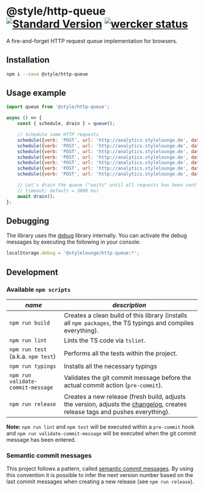 # @style/http-queue [![Standard Version](https://img.shields.io/badge/release-standard%20version-brightgreen.svg)](https://github.com/conventional-changelog/standard-version) [![wercker status](https://app.wercker.com/status/fdcda89323df1030a7581504bef3c4ad/s "wercker status")](https://app.wercker.com/project/bykey/fdcda89323df1030a7581504bef3c4ad)

A fire-and-forget HTTP request queue implementation for browsers.

## Installation

```sh
npm i --save @style/http-queue
```

## Usage example

```js
import queue from '@style/http-queue';

async () => {
    const { schedule, drain } = queue();

    // Schedule some HTTP requests
    schedule({verb: 'POST', url: 'http://analytics.stylelounge.de', data: {character: 'Almec'}});
    schedule({verb: 'POST', url: 'http://analytics.stylelounge.de', data: {character: 'Amee'}});
    schedule({verb: 'POST', url: 'http://analytics.stylelounge.de', data: {character: 'Darth Bane'}});
    schedule({verb: 'POST', url: 'http://analytics.stylelounge.de', data: {character: 'Beed'}});
    schedule({verb: 'POST', url: 'http://analytics.stylelounge.de', data: {character: 'Sio Bibble'}});
    schedule({verb: 'POST', url: 'http://analytics.stylelounge.de', data: {character: 'Dengar'}});
    schedule({verb: 'POST', url: 'http://analytics.stylelounge.de', data: {character: 'Feral'}});

    // Let's drain the queue ("waits" until all requests has been sent OR terminates after configurable
    // timeout; default = 3000 ms)
    await drain();
};
```

## Debugging

The library uses the [debug](https://github.com/visionmedia/debug) library internally. You can activate the debug messages by executing the following in your console:

```js
localStorage.debug = '@stylelounge/http-queue:*';
```

## Development

### Available `npm scripts`

| *name* | *description* |
|---|---|
| `npm run build`  | Creates a clean build of this library (installs all `npm packages`, the TS typings and compiles everything). |
| `npm run lint` | Lints the TS code via `tslint`. |
| `npm run test` (a.k.a. `npm test`) | Performs all the tests within the project. |
| `npm run typings` | Installs all the necessary typings |
| `npm run validate-commit-message` | Validates the git commit message before the actual commit action (`pre-commit`). |
| `npm run release` | Creates a new release (fresh build, adjusts the version, adjusts the [changelog](/CHANGELOG.md), creates release tags and pushes everything).

**Note:** `npm run lint` and `npm test` will be executed within a `pre-commit` hook and `npm run validate-commit-message` will be executed when the git commit message has been entered.

### Semantic commit messages

This project follows a pattern, called [semantic commit messages](https://seesparkbox.com/foundry/semantic_commit_messages). By using this convention it is possible to infer the next version number based on the last commit messages when creating a new release (see `npm run release`).

